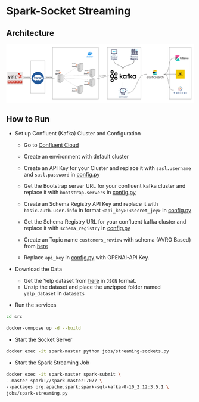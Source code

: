 # Spark-Socket Streaming


## Architecture

![](assets/System_architecture.png)


## How to Run

- Set up Confluent (Kafka) Cluster and Configuration

    - Go to [Confluent Cloud](https://confluent.cloud/)
    - Create an environment with default cluster
    - Create an API Key for your Cluster and replace it with `sasl.username` and `sasl.password` in [config.py](src/config/config.py)
    - Get the Bootstrap server URL for your confluent kafka cluster and replace it with `bootstrap.servers` in [config.py](src/config/config.py)
    - Create an Schema Registry API Key and replace it with `basic.auth.user.info` in format `<api_key>:<secret_jey>` in [config.py](src/config/config.py)
    - Get the Schema Registry URL for your confluent kafka cluster and replace it with `schema_registry` in [config.py](src/config/config.py)
    - Create an Topic name `customers_review` with schema (AVRO Based) from [here](src/schema/reviews.schema.avsc)
    
    - Replace `api_key` in [config.py](src/config/config.py) with OPENAI-API Key.


- Download the Data
    - Get the Yelp dataset from [here](https://www.yelp.com/dataset/download) in `JSON` format.
    - Unzip the dataset and place the unzipped folder named `yelp_dataset` in `datasets`

- Run the services
 
```bash
cd src
```

```bash
docker-compose up -d --build
```

- Start the Socket Server

```bash
docker exec -it spark-master python jobs/streaming-sockets.py
```

- Start the Spark Streaming Job

```bash
docker exec -it spark-master spark-submit \
--master spark://spark-master:7077 \
--packages org.apache.spark:spark-sql-kafka-0-10_2.12:3.5.1 \
jobs/spark-streaming.py
```